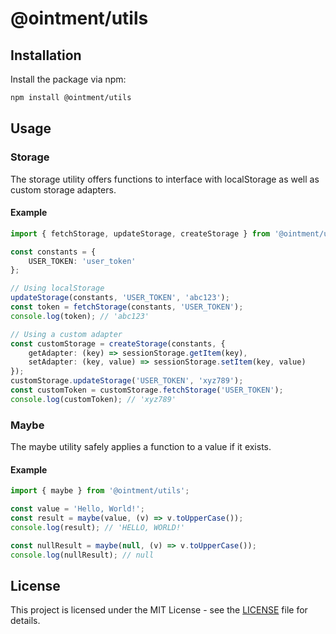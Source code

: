 # @ointment/utils

## Installation

Install the package via npm:

```bash
npm install @ointment/utils
```

## Usage

### Storage

The storage utility offers functions to interface with localStorage as well as custom storage adapters.

#### Example

```typescript
import { fetchStorage, updateStorage, createStorage } from '@ointment/utils';

const constants = {
    USER_TOKEN: 'user_token'
};

// Using localStorage
updateStorage(constants, 'USER_TOKEN', 'abc123');
const token = fetchStorage(constants, 'USER_TOKEN');
console.log(token); // 'abc123'

// Using a custom adapter
const customStorage = createStorage(constants, {
    getAdapter: (key) => sessionStorage.getItem(key),
    setAdapter: (key, value) => sessionStorage.setItem(key, value)
});
customStorage.updateStorage('USER_TOKEN', 'xyz789');
const customToken = customStorage.fetchStorage('USER_TOKEN');
console.log(customToken); // 'xyz789'
```

### Maybe

The maybe utility safely applies a function to a value if it exists.

#### Example

```typescript
import { maybe } from '@ointment/utils';

const value = 'Hello, World!';
const result = maybe(value, (v) => v.toUpperCase());
console.log(result); // 'HELLO, WORLD!'

const nullResult = maybe(null, (v) => v.toUpperCase());
console.log(nullResult); // null
```

## License

This project is licensed under the MIT License - see the [LICENSE](../../LICENSE) file for details.
